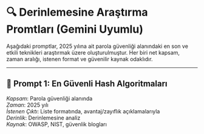 # 🔍 Derinlemesine Araştırma Promtları (Gemini Uyumlu)

Aşağıdaki promptlar, 2025 yılına ait parola güvenliği alanındaki en son ve etkili teknikleri araştırmak üzere oluşturulmuştur. Her biri net kapsam, zaman aralığı, istenen format ve güvenilir kaynak odaklıdır.

---

## 🎯 Prompt 1: En Güvenli Hash Algoritmaları

*Kapsam*: Parola güvenliği alanında  
*Zaman*: 2025 yılı  
*İstenen Çıktı*: Liste formatında, avantaj/zayıflık açıklamalarıyla  
*Derinlik*: Derinlemesine analiz  
*Kaynak*: OWASP, NIST, güvenlik blogları
